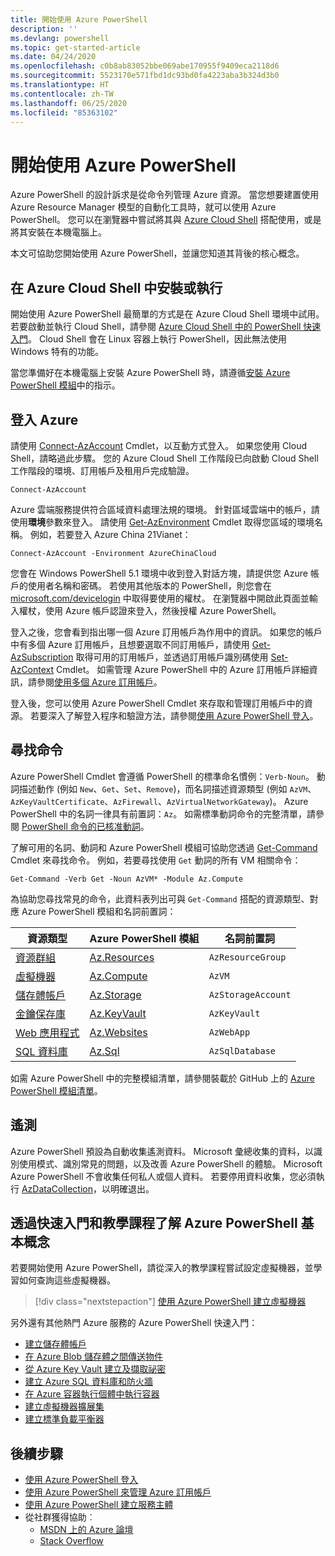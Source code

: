 ```yaml
---
title: 開始使用 Azure PowerShell
description: ''
ms.devlang: powershell
ms.topic: get-started-article
ms.date: 04/24/2020
ms.openlocfilehash: c0b8ab83052bbe069abe170955f9409eca2118d6
ms.sourcegitcommit: 5523170e571fbd1dc93bd0fa4223aba3b324d3b0
ms.translationtype: HT
ms.contentlocale: zh-TW
ms.lasthandoff: 06/25/2020
ms.locfileid: "85363102"
---
```

# <a name="get-started-with-azure-powershell"></a>開始使用 Azure PowerShell

Azure PowerShell 的設計訴求是從命令列管理 Azure 資源。
當您想要建置使用 Azure Resource Manager 模型的自動化工具時，就可以使用 Azure PowerShell。 您可以在瀏覽器中嘗試將其與 [Azure Cloud Shell](/azure/cloud-shell/overview) 搭配使用，或是將其安裝在本機電腦上。

本文可協助您開始使用 Azure PowerShell，並讓您知道其背後的核心概念。

## <a name="install-or-run-in-azure-cloud-shell"></a>在 Azure Cloud Shell 中安裝或執行

開始使用 Azure PowerShell 最簡單的方式是在 Azure Cloud Shell 環境中試用。 若要啟動並執行 Cloud Shell，請參閱 [Azure Cloud Shell 中的 PowerShell 快速入門](/azure/cloud-shell/quickstart-powershell)。 Cloud Shell 會在 Linux 容器上執行 PowerShell，因此無法使用 Windows 特有的功能。

當您準備好在本機電腦上安裝 Azure PowerShell 時，請遵循[安裝 Azure PowerShell 模組](install-az-ps.md)中的指示。

## <a name="sign-in-to-azure"></a>登入 Azure

請使用 [Connect-AzAccount](/powershell/module/az.accounts/connect-azaccount) Cmdlet，以互動方式登入。 如果您使用 Cloud Shell，請略過此步驟。 您的 Azure Cloud Shell 工作階段已向啟動 Cloud Shell 工作階段的環境、訂用帳戶及租用戶完成驗證。

```azurepowershell-interactive
Connect-AzAccount
```

Azure 雲端服務提供符合區域資料處理法規的環境。 針對區域雲端中的帳戶，請使用**環境**參數來登入。 請使用 [Get-AzEnvironment](/powershell/module/Az.Accounts/Get-AzEnvironment) Cmdlet 取得您區域的環境名稱。
例如，若要登入 Azure China 21Vianet：

```azurepowershell-interactive
Connect-AzAccount -Environment AzureChinaCloud
```

您會在 Windows PowerShell 5.1 環境中收到登入對話方塊，請提供您 Azure 帳戶的使用者名稱和密碼。 若使用其他版本的 PowerShell，則您會在 [microsoft.com/devicelogin](https://microsoft.com/devicelogin) 中取得要使用的權杖。 在瀏覽器中開啟此頁面並輸入權杖，使用 Azure 帳戶認證來登入，然後授權 Azure PowerShell。

登入之後，您會看到指出哪一個 Azure 訂用帳戶為作用中的資訊。 如果您的帳戶中有多個 Azure 訂用帳戶，且想要選取不同訂用帳戶，請使用 [Get-AzSubscription](/powershell/module/az.accounts/get-azsubscription) 取得可用的訂用帳戶，並透過訂用帳戶識別碼使用 [Set-AzContext](/powershell/module/az.accounts/set-azcontext) Cmdlet。 如需管理 Azure PowerShell 中的 Azure 訂用帳戶詳細資訊，請參閱[使用多個 Azure 訂用帳戶](manage-subscriptions-azureps.md)。

登入後，您可以使用 Azure PowerShell Cmdlet 來存取和管理訂用帳戶中的資源。 若要深入了解登入程序和驗證方法，請參閱[使用 Azure PowerShell 登入](authenticate-azureps.md)。

## <a name="find-commands"></a>尋找命令

Azure PowerShell Cmdlet 會遵循 PowerShell 的標準命名慣例：`Verb-Noun`。 動詞描述動作 (例如 `New`、`Get`、`Set`、`Remove`)，而名詞描述資源類型 (例如 `AzVM`、`AzKeyVaultCertificate`、`AzFirewall`、`AzVirtualNetworkGateway`)。 Azure PowerShell 中的名詞一律具有前置詞：`Az`。 如需標準動詞命令的完整清單，請參閱 [PowerShell 命令的已核准動詞](/powershell/scripting/developer/cmdlet/approved-verbs-for-windows-powershell-commands)。

了解可用的名詞、動詞和 Azure PowerShell 模組可協助您透過 [Get-Command](/powershell/module/microsoft.powershell.core/get-command) Cmdlet 來尋找命令。 例如，若要尋找使用 `Get` 動詞的所有 VM 相關命令：

```powershell-interactive
Get-Command -Verb Get -Noun AzVM* -Module Az.Compute
```

為協助您尋找常見的命令，此資料表列出可與 `Get-Command` 搭配的資源類型、對應 Azure PowerShell 模組和名詞前置詞：

|                              資源類型                              |                   Azure PowerShell 模組                    |    名詞前置詞     |
| ----------------------------------------------------------------------- | ------------------------------------------------------------ | ------------------ |
| [資源群組](/azure/azure-resource-manager/resource-group-overview) | [Az.Resources](/powershell/module/az.resources#resources)    | `AzResourceGroup`  |
| [虛擬機器](/azure/virtual-machines)                             | [Az.Compute](/powershell/module/az.compute#virtual_machines) | `AzVM`             |
| [儲存體帳戶](/azure/storage/common/storage-introduction)          | [Az.Storage](/powershell/module/az.storage/)                 | `AzStorageAccount` |
| [金鑰保存庫](/azure/key-vault/key-vault-whatis)                          | [Az.KeyVault](/powershell/module/az.keyvault)                | `AzKeyVault`       |
| [Web 應用程式](/azure/app-service)                                  | [Az.Websites](/powershell/module/az.websites)                | `AzWebApp`         |
| [SQL 資料庫](/azure/sql-database)                                    | [Az.Sql](/powershell/module/az.sql)                          | `AzSqlDatabase`    |

如需 Azure PowerShell 中的完整模組清單，請參閱裝載於 GitHub 上的 [Azure PowerShell 模組清單](https://github.com/Azure/azure-powershell/blob/master/documentation/azure-powershell-modules.md)。

## <a name="telemetry"></a>遙測

Azure PowerShell 預設為自動收集遙測資料。 Microsoft 彙總收集的資料，以識別使用模式、識別常見的問題，以及改善 Azure PowerShell 的體驗。 Microsoft Azure PowerShell 不會收集任何私人或個人資料。 若要停用資料收集，您必須執行 [AzDataCollection](/powershell/module/az.accounts/disable-azdatacollection)，以明確退出。

## <a name="learn-azure-powershell-basics-with-quickstarts-and-tutorials"></a>透過快速入門和教學課程了解 Azure PowerShell 基本概念

若要開始使用 Azure PowerShell，請從深入的教學課程嘗試設定虛擬機器，並學習如何查詢這些虛擬機器。

> [!div class="nextstepaction"]
> [使用 Azure PowerShell 建立虛擬機器](azureps-vm-tutorial.yml)

另外還有其他熱門 Azure 服務的 Azure PowerShell 快速入門：

* [建立儲存體帳戶](/azure/storage/common/storage-quickstart-create-account?tabs=azure-powershell)
* [ 在 Azure Blob 儲存體之間傳送物件](/azure/storage/blobs/storage-quickstart-blobs-powershell)
* [從 Azure Key Vault 建立及擷取祕密](/azure/key-vault/quick-create-powershell)
* [建立 Azure SQL 資料庫和防火牆](/azure/sql-database/scripts/sql-database-create-and-configure-database-powershell)
* [在 Azure 容器執行個體中執行容器](/azure/container-instances/container-instances-quickstart-powershell)
* [建立虛擬機器擴展集](/azure/virtual-machine-scale-sets/quick-create-powershell)
* [建立標準負載平衡器](/azure/load-balancer/quickstart-create-standard-load-balancer-powershell)

## <a name="next-steps"></a>後續步驟

* [使用 Azure PowerShell 登入](authenticate-azureps.md)
* [使用 Azure PowerShell 來管理 Azure 訂用帳戶](manage-subscriptions-azureps.md)
* [使用 Azure PowerShell 建立服務主體](create-azure-service-principal-azureps.md)
* 從社群獲得協助︰
  * [MSDN 上的 Azure 論壇](https://go.microsoft.com/fwlink/p/?LinkId=320212)
  * [Stack Overflow](https://go.microsoft.com/fwlink/?LinkId=320213)
